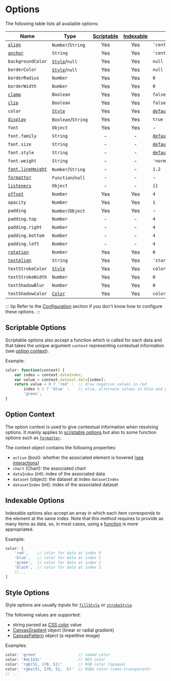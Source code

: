 # Options

The following table lists all available options:

| Name | Type | [Scriptable](#scriptable-options) | [Indexable](#indexable-options) |  Default
| ---- | ---- | :----: | :----: | ----
| [`align`](positioning.md#alignment-and-offset) | `Number`/`String` | Yes | Yes | `'center'`
| [`anchor`](positioning.md#anchoring) | `String` | Yes | Yes | `'center'`
| `backgroundColor` | [`Style`](#style-options)/`null` | Yes | Yes | `null`
| `borderColor` | [`Style`](#style-options)/`null` | Yes | Yes | `null`
| `borderRadius` | `Number` | Yes | Yes | `0`
| `borderWidth` | `Number` | Yes | Yes | `0`
| [`clamp`](positioning.md#clamping) | `Boolean` | Yes | Yes | `false`
| [`clip`](positioning.md#clipping) | `Boolean` | Yes | Yes | `false`
| `color` | [`Style`](#style-options) | Yes | Yes | [`defaultFontColor`](http://www.chartjs.org/docs/latest/general/fonts.html)
| [`display`](positioning.md#visibility) | `Boolean`/`String` | Yes | Yes | `true`
| `font` | `Object` | Yes | Yes | -
| `font.family` | `String` | - | - | [`defaultFontFamily`](http://www.chartjs.org/docs/latest/general/fonts.html)
| `font.size` | `String` | - | - | [`defaultFontSize`](http://www.chartjs.org/docs/latest/general/fonts.html)
| `font.style` | `String` | - | - | [`defaultFontStyle`](http://www.chartjs.org/docs/latest/general/fonts.html)
| `font.weight` | `String` | - | - | `'normal'`
| [`font.lineHeight`](formatting.md#multiline-labels) | `Number`/`String` | - | - | `1.2`
| [`formatter`](formatting.md#data-transformation) | `Function`/`null` | - | - | -
| [`listeners`](events.md) | `Object` | - | - | `{}`
| [`offset`](positioning.md#alignment-and-offset) | `Number` | Yes | Yes | `4`
| `opacity` | `Number` | Yes | Yes | `1`
| `padding` | `Number`/`Object` | Yes | Yes | -
| `padding.top` | `Number` | - | - | `4`
| `padding.right` | `Number` | - | - | `4`
| `padding.bottom` | `Number` | - | - | `4`
| `padding.left` | `Number` | - | - | `4`
| [`rotation`](positioning.md#rotation) | `Number` | Yes | Yes | `0`
| [`textAlign`](formatting.md#text-alignment) | `String` | Yes | Yes | `'start'`
| `textStrokeColor` | [`Style`](#style-options) | Yes | Yes | `color`
| `textStrokeWidth` | `Number` | Yes | Yes | `0`
| `textShadowBlur` | `Number` | Yes | Yes | `0`
| `textShadowColor` | [`Color`](https://developer.mozilla.org/en-US/docs/Web/CSS/color_value) | Yes | Yes | `color`

::: tip
Refer to the [Configuration](getting-started.md#configuration) section if you don't know how to configure these options.
:::

## Scriptable Options

Scriptable options also accept a function which is called for each data and that takes the unique argument `context` representing contextual information (see [option context](options.md#option-context)).

Example:

```javascript
color: function(context) {
    var index = context.dataIndex;
    var value = context.dataset.data[index];
    return value < 0 ? 'red' :  // draw negative values in red
        index % 2 ? 'blue' :    // else, alternate values in blue and green
        'green';
}
```

## Option Context

The option context is used to give contextual information when resolving options. It mainly applies to [scriptable options](#scriptable-options) but also to some function options such as [`formatter`](formatting.md#data-transformation).

The context object contains the following properties:

- `active` (bool): whether the associated element is hovered ([see interactions](http://www.chartjs.org/docs/latest/general/interactions/))
- `chart` (Chart): the associated chart
- `dataIndex` (int): index of the associated data
- `dataset` (object): the dataset at index `datasetIndex`
- `datasetIndex` (int): index of the associated dataset

## Indexable Options

Indexable options also accept an array in which each item corresponds to the element at the same index. Note that this method requires to provide as many items as data, so, in most cases, using a [function](#scriptable-options) is more appropriated.

Example:

```javascript
color: [
    'red',    // color for data at index 0
    'blue',   // color for data at index 1
    'green',  // color for data at index 2
    'black',  // color for data at index 3
    //...
]
```

## Style Options

Style options are usually inputs for [`fillStyle`](https://developer.mozilla.org/en-US/docs/Web/API/CanvasRenderingContext2D/fillStyle) or [`strokeStyle`](https://developer.mozilla.org/en-US/docs/Web/API/CanvasRenderingContext2D/strokeStyle).

The following values are supported:

- string parsed as [CSS color](https://developer.mozilla.org/en-US/docs/Web/CSS/color_value) value
- [CanvasGradient](https://developer.mozilla.org/en-US/docs/Web/API/CanvasGradient) object (linear or radial gradient)
- [CanvasPattern](https://developer.mozilla.org/en-US/docs/Web/API/CanvasPattern) object (a repetitive image)

Examples:

```javascript
color: 'green'                  // named color
color: '#dc143c'                // HEX color
color: 'rgb(51, 170, 51)'       // RGB color (opaque)
color: 'rgba(51, 170, 51, .5)'  // RGBa color (semi-transparent)
// ...
```

